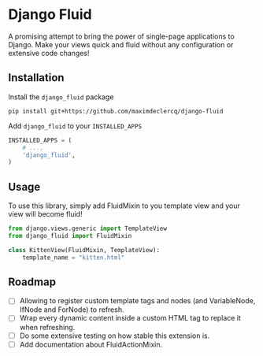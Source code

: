 # Django Fluid

A promising attempt to bring the power of single-page applications to Django.
Make your views quick and fluid without any configuration or extensive code changes! 

## Installation

Install the `django_fluid` package
```shell
pip install git+https://github.com/maximdeclercq/django-fluid
```

Add `django_fluid` to your `INSTALLED_APPS`
```python
INSTALLED_APPS = (
    # ...,
    'django_fluid',
)
```

## Usage

To use this library, simply add FluidMixin to you template view and your view will become fluid!

```python
from django.views.generic import TemplateView
from django_fluid import FluidMixin

class KittenView(FluidMixin, TemplateView):
    template_name = "kitten.html"
```

## Roadmap

- [ ] Allowing to register custom template tags and nodes (and VariableNode, IfNode and ForNode) to refresh.
- [ ] Wrap every dynamic content inside a custom HTML tag to replace it when refreshing.
- [ ] Do some extensive testing on how stable this extension is.
- [ ] Add documentation about FluidActionMixin.
